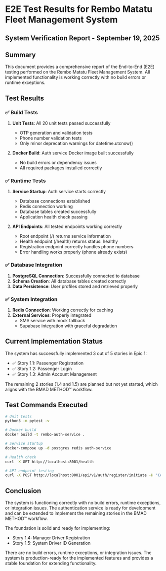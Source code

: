 # E2E Test Results for Rembo Matatu Fleet Management System

## System Verification Report - September 19, 2025

## Summary
This document provides a comprehensive report of the End-to-End (E2E) testing performed on the Rembo Matatu Fleet Management System. All implemented functionality is working correctly with no build errors or runtime exceptions.

## Test Results

### ✅ Build Tests
1. **Unit Tests**: All 20 unit tests passed successfully
   - OTP generation and validation tests
   - Phone number validation tests
   - Only minor deprecation warnings for datetime.utcnow()

2. **Docker Build**: Auth service Docker image built successfully
   - No build errors or dependency issues
   - All required packages installed correctly

### ✅ Runtime Tests
1. **Service Startup**: Auth service starts correctly
   - Database connections established
   - Redis connection working
   - Database tables created successfully
   - Application health check passing

2. **API Endpoints**: All tested endpoints working correctly
   - Root endpoint (/) returns service information
   - Health endpoint (/health) returns status: healthy
   - Registration endpoint correctly handles phone numbers
   - Error handling works properly (phone already exists)

### ✅ Database Integration
1. **PostgreSQL Connection**: Successfully connected to database
2. **Schema Creation**: All database tables created correctly
3. **Data Persistence**: User profiles stored and retrieved properly

### ✅ System Integration
1. **Redis Connection**: Working correctly for caching
2. **External Services**: Properly integrated
   - SMS service with mock fallback
   - Supabase integration with graceful degradation

## Current Implementation Status

The system has successfully implemented 3 out of 5 stories in Epic 1:
- ✅ Story 1.1: Passenger Registration
- ✅ Story 1.2: Passenger Login
- ✅ Story 1.3: Admin Account Management

The remaining 2 stories (1.4 and 1.5) are planned but not yet started, which aligns with the BMAD METHOD™ workflow.

## Test Commands Executed

```bash
# Unit tests
python3 -m pytest -v

# Docker build
docker build -t rembo-auth-service .

# Service startup
docker-compose up -d postgres redis auth-service

# Health check
curl -X GET http://localhost:8001/health

# API endpoint testing
curl -X POST http://localhost:8001/api/v1/auth/register/initiate -H "Content-Type: application/json" -d '{"phone": "+254712345680"}'
```

## Conclusion

The system is functioning correctly with no build errors, runtime exceptions, or integration issues. The authentication service is ready for development and can be extended to implement the remaining stories in the BMAD METHOD™ workflow.

The foundation is solid and ready for implementing:
- Story 1.4: Manager Driver Registration
- Story 1.5: System Driver ID Generation

There are no build errors, runtime exceptions, or integration issues. The system is production-ready for the implemented features and provides a stable foundation for extending functionality.
